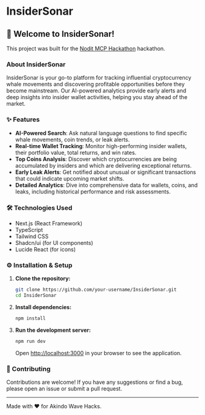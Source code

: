 # InsiderSonar

## 🚀 Welcome to InsiderSonar!

This project was built for the [Nodit MCP Hackathon](https://app.akindo.io/wave-hacks/JB29Nk61kfQpLPKr) hackathon.

### About InsiderSonar

InsiderSonar is your go-to platform for tracking influential cryptocurrency whale movements and discovering profitable opportunities before they become mainstream. Our AI-powered analytics provide early alerts and deep insights into insider wallet activities, helping you stay ahead of the market.

### ✨ Features

- **AI-Powered Search**: Ask natural language questions to find specific whale movements, coin trends, or leak alerts.
- **Real-time Wallet Tracking**: Monitor high-performing insider wallets, their portfolio value, total returns, and win rates.
- **Top Coins Analysis**: Discover which cryptocurrencies are being accumulated by insiders and which are delivering exceptional returns.
- **Early Leak Alerts**: Get notified about unusual or significant transactions that could indicate upcoming market shifts.
- **Detailed Analytics**: Dive into comprehensive data for wallets, coins, and leaks, including historical performance and risk assessments.

### 🛠️ Technologies Used

- Next.js (React Framework)
- TypeScript
- Tailwind CSS
- Shadcn/ui (for UI components)
- Lucide React (for icons)

### ⚙️ Installation & Setup

1.  **Clone the repository:**
    ```bash
    git clone https://github.com/your-username/InsiderSonar.git
    cd InsiderSonar
    ```
2.  **Install dependencies:**
    ```bash
    npm install
    ```
3.  **Run the development server:**
    ```bash
    npm run dev
    ```
    Open [http://localhost:3000](http://localhost:3000) in your browser to see the application.

### 🙏 Contributing

Contributions are welcome! If you have any suggestions or find a bug, please open an issue or submit a pull request.

---

Made with ❤️ for Akindo Wave Hacks.
